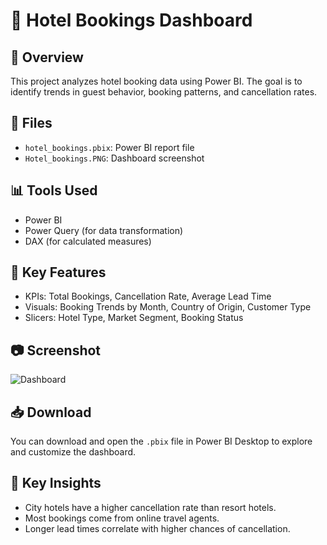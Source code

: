 # 🏨 Hotel Bookings Dashboard

## 📌 Overview
This project analyzes hotel booking data using Power BI. The goal is to identify trends in guest behavior, booking patterns, and cancellation rates.

## 📁 Files
- `hotel_bookings.pbix`: Power BI report file
- `Hotel_bookings.PNG`: Dashboard screenshot

## 📊 Tools Used
- Power BI
- Power Query (for data transformation)
- DAX (for calculated measures)

## 🔧 Key Features
- KPIs: Total Bookings, Cancellation Rate, Average Lead Time
- Visuals: Booking Trends by Month, Country of Origin, Customer Type
- Slicers: Hotel Type, Market Segment, Booking Status

## 📷 Screenshot
![Dashboard](Hotel_bookings.PNG)

## 📥 Download
You can download and open the `.pbix` file in Power BI Desktop to explore and customize the dashboard.

## 🧠 Key Insights
- City hotels have a higher cancellation rate than resort hotels.
- Most bookings come from online travel agents.
- Longer lead times correlate with higher chances of cancellation.
